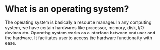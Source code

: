 # What is an operating system?

The operating system is basically a resource manager. In any computing system, we have certain hardwares like processor, memory, disk, I/O devices etc. 
Operating system works as a interface between end user and the hardware. It facilitates user to access the hardware functionality with ease.
